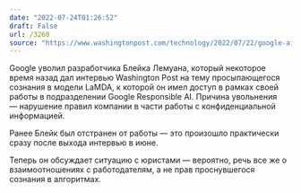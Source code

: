```yaml
---
date: "2022-07-24T01:26:52"
draft: False
url: /3260
source: "https://www.washingtonpost.com/technology/2022/07/22/google-ai-lamda-blake-lemoine-fired/"
---
```


Google уволил разработчика Блейка Лемуана, который некоторое время назад дал интервью Washington Post на тему просыпающегося сознания в модели LaMDA, к которой он имел доступ в рамках своей работы в подразделении Google Responsible AI. Причина увольнения — нарушение правил компании в части работы с конфиденциальной информацией.

Ранее Блейк был отстранен от работы — это произошло практически сразу после выхода интервью в июне.

Теперь он обсуждает ситуацию с юристами — вероятно, речь все же о взаимоотношениях с работодателям, а не прав проснувшегося сознания в алгоритмах.
